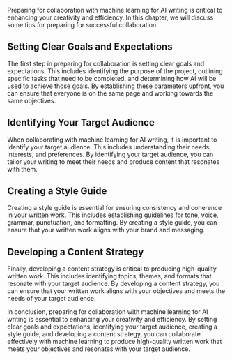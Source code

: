 
Preparing for collaboration with machine learning for AI writing is critical to enhancing your creativity and efficiency. In this chapter, we will discuss some tips for preparing for successful collaboration.

Setting Clear Goals and Expectations
------------------------------------

The first step in preparing for collaboration is setting clear goals and expectations. This includes identifying the purpose of the project, outlining specific tasks that need to be completed, and determining how AI will be used to achieve those goals. By establishing these parameters upfront, you can ensure that everyone is on the same page and working towards the same objectives.

Identifying Your Target Audience
--------------------------------

When collaborating with machine learning for AI writing, it is important to identify your target audience. This includes understanding their needs, interests, and preferences. By identifying your target audience, you can tailor your writing to meet their needs and produce content that resonates with them.

Creating a Style Guide
----------------------

Creating a style guide is essential for ensuring consistency and coherence in your written work. This includes establishing guidelines for tone, voice, grammar, punctuation, and formatting. By creating a style guide, you can ensure that your written work aligns with your brand and messaging.

Developing a Content Strategy
-----------------------------

Finally, developing a content strategy is critical to producing high-quality written work. This includes identifying topics, themes, and formats that resonate with your target audience. By developing a content strategy, you can ensure that your written work aligns with your objectives and meets the needs of your target audience.

In conclusion, preparing for collaboration with machine learning for AI writing is essential to enhancing your creativity and efficiency. By setting clear goals and expectations, identifying your target audience, creating a style guide, and developing a content strategy, you can collaborate effectively with machine learning to produce high-quality written work that meets your objectives and resonates with your target audience.
